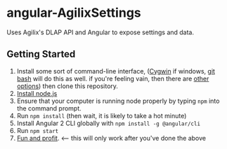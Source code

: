 # angular-AgilixSettings
Uses Agilix's DLAP API and Angular to expose settings and data.

## Getting Started
1. Install some sort of command-line interface, ([Cygwin](https://www.cygwin.com) if windows, [git bash](https://git-scm.com/downloads) will do this as well. if you're feeling vain, then there are [other options](https://conemu.github.io)) then clone this repository.
2. [Install node.js](https://nodejs.org/en/)
3. Ensure that your computer is running node properly by typing ``` npm ``` into the command prompt.
4. Run ``` npm install ``` (then wait, it is likely to take a hot minute)
5. Install Angular 2 CLI globally with ``` npm install -g @angular/cli ```
6. Run ``` npm start ```
7. [Fun and profit](http://localhost.byu.edu:4200). <-- this will only work after you've done the above
